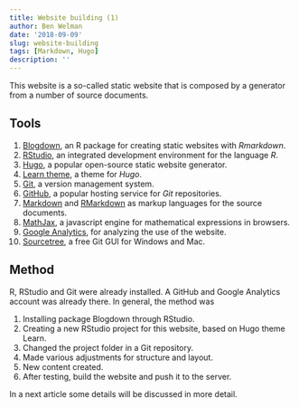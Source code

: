 ```yaml
---
title: Website building (1)
author: Ben Welman
date: '2018-09-09'
slug: website-building
tags: [Markdown, Hugo]
description: ''
---
```


This website is a so-called static website that is composed by a generator from a number of source documents.

## Tools

1.  [Blogdown](https://bookdown.org/yihui/blogdown/), an R package for creating static websites with *Rmarkdown*.
2.  [RStudio](https://www.rstudio.com/), an integrated development environment for the language *R*.
3.  [Hugo](https://gohugo.io/), a popular open-source static website generator.
4.  [Learn theme](https://themes.gohugo.io/hugo-theme-learn/), a theme for *Hugo*.
5.  [Git](https://git-scm.com/), a version management system.
6.  [GitHub](https://github.com/), a popular hosting service for *Git* repositories.
7.  [Markdown](https://daringfireball.net/projects/markdown/) and [RMarkdown](https://rmarkdown.rstudio.com/) as markup languages for the source documents.
8.  [MathJax](https://www.mathjax.org/), a javascript engine for mathematical expressions in browsers.
9.  [Google Analytics](https://analytics.google.com), for analyzing  the use of the website.
10. [Sourcetree](https://www.sourcetreeapp.com/), a free Git GUI for Windows and Mac.

## Method

R, RStudio and Git were already installed. A GitHub and Google Analytics account was already there. In general, the method was

1.  Installing package Blogdown through RStudio.
2.  Creating a new RStudio project for this website, based on Hugo theme Learn.
3.  Changed the project folder in a Git repository.
4.  Made various adjustments for structure and layout.
5.  New content created.
6.  After testing, build the website and push it to the server.

In a next article some details will be discussed in more detail.
